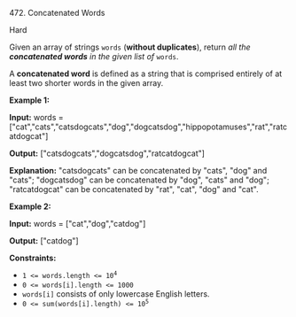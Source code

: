 ﻿472\. Concatenated Words

Hard

Given an array of strings `words` (**without duplicates**), return _all the **concatenated words** in the given list of_ `words`.

A **concatenated word** is defined as a string that is comprised entirely of at least two shorter words in the given array.

**Example 1:**

**Input:** words = ["cat","cats","catsdogcats","dog","dogcatsdog","hippopotamuses","rat","ratcatdogcat"]

**Output:** ["catsdogcats","dogcatsdog","ratcatdogcat"]

**Explanation:** "catsdogcats" can be concatenated by "cats", "dog" and "cats"; "dogcatsdog" can be concatenated by "dog", "cats" and "dog"; "ratcatdogcat" can be concatenated by "rat", "cat", "dog" and "cat".

**Example 2:**

**Input:** words = ["cat","dog","catdog"]

**Output:** ["catdog"]

**Constraints:**

*   <code>1 <= words.length <= 10<sup>4</sup></code>
*   `0 <= words[i].length <= 1000`
*   `words[i]` consists of only lowercase English letters.
*   <code>0 <= sum(words[i].length) <= 10<sup>5</sup></code>